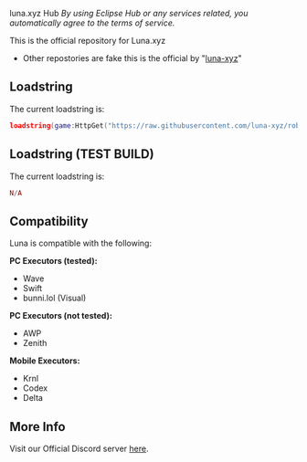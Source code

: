 luna.xyz Hub
*By using Eclipse Hub or any services related, you automatically agree to the terms of service.*

This is the official repository for Luna.xyz
- Other repostories are fake this is the official by "[luna-xyz](https://github.com/luna-xyz)"

## Loadstring
The current loadstring is:
```lua
loadstring(game:HttpGet("https://raw.githubusercontent.com/luna-xyz/roblox/refs/heads/main/main.lua"))()
```
## Loadstring (TEST BUILD)
The current loadstring is:
```lua
N/A
```
## Compatibility
Luna is compatible with the following:

**PC Executors (tested):**
* Wave
* Swift
* bunni.lol (Visual)

**PC Executors (not tested):**
* AWP
* Zenith

**Mobile Executors:**
* Krnl
* Codex
* Delta

## More Info
Visit our Official Discord server [here](https://discord.gg/fjNc9ayrHX).
